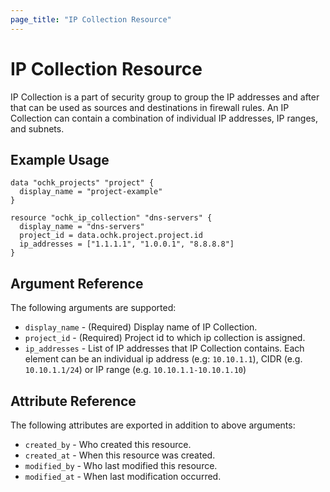```yaml
---
page_title: "IP Collection Resource"
---
```


# IP Collection Resource

IP Collection is a part of security group to group the IP addresses and after that can be used as sources and destinations in firewall rules. An IP Collection can contain a combination of individual IP addresses, IP ranges, and subnets.

## Example Usage

```hcl
data "ochk_projects" "project" {
  display_name = "project-example"
}

resource "ochk_ip_collection" "dns-servers" {
  display_name = "dns-servers"
  project_id = data.ochk.project.project.id
  ip_addresses = ["1.1.1.1", "1.0.0.1", "8.8.8.8"]
}
```

## Argument Reference

The following arguments are supported:

* `display_name` - (Required) Display name of IP Collection.
* `project_id` - (Required) Project id to which ip collection is assigned.
* `ip_addresses` - List of IP addresses that IP Collection contains. Each element can be an individual ip address (e.g: `10.10.1.1`), CIDR (e.g. `10.10.1.1/24`) or IP range (e.g. `10.10.1.1-10.10.1.10`)
  
## Attribute Reference

The following attributes are exported in addition to above arguments:
 * `created_by` - Who created this resource.
 * `created_at` - When this resource was created.
 * `modified_by` - Who last modified this resource. 
 * `modified_at` - When last modification occurred. 
